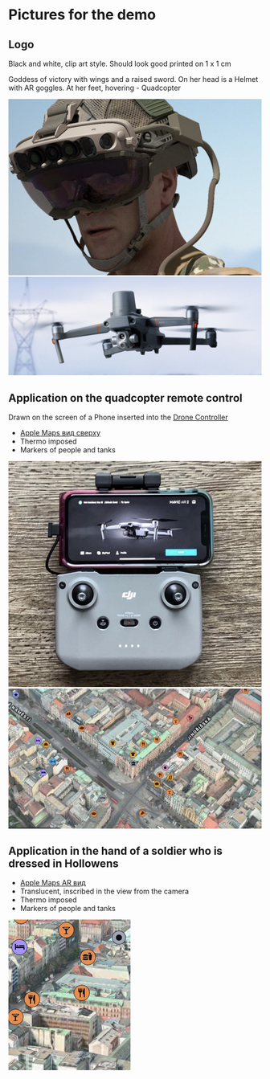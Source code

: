 # Pictures for the demo

## Logo

Black and white, clip art style. Should look good printed on 1 x 1 cm

Goddess of victory with wings and a raised sword. On her head is a Helmet with AR goggles. At her feet, hovering - Quadcopter

![Шлем c AR очками](https://github.com/zirukraine/zirukraine/raw/main/IMAGES/helmet1.png)
![Квадкоптер](https://github.com/zirukraine/zirukraine/raw/main/IMAGES/drone2.png)


## Application on the quadcopter remote control

Drawn on the screen of a Phone inserted into the [Drone Controller](https://github.com/zirukraine/zirukraine/raw/main/IMAGES/drone_station1.png)

- [Apple Maps вид сверху](https://github.com/zirukraine/zirukraine/raw/main/IMAGES/map1.jpg)
- Thermo imposed
- Markers of people and tanks

![Drone Controller](https://github.com/zirukraine/zirukraine/raw/main/IMAGES/drone_station1.png)
![Apple Maps вид сверху](https://github.com/zirukraine/zirukraine/raw/main/IMAGES/map1.jpg)

## Application in the hand of a soldier who is dressed in Hollowens


- [Apple Maps AR вид](https://github.com/zirukraine/zirukraine/raw/main/IMAGES/map2.jpg)
- Translucent, inscribed in the view from the camera
- Thermo imposed
- Markers of people and tanks

![Apple Maps AR вид](https://github.com/zirukraine/zirukraine/raw/main/IMAGES/map2.jpg)
